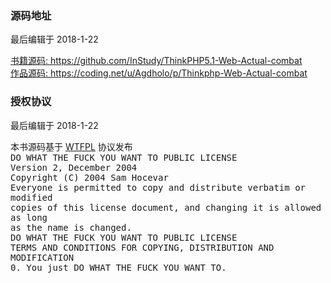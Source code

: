 <div class="container-fluid">
    <div class="card card-cascade my-5 hoverable">
        <div class="view gradient-card-header indigo">
            <h3 class="h3-responsive">源码地址</h3>
            <p>最后编辑于 2018-1-22</p>
        </div>
        <div class="card-body">
            <p class="card-text">
                <span class="h4-responsive">
                    <a href="https://github.com/InStudy/ThinkPHP5.1-Web-Actual-combat" target="_black" rel="noopener noreferrer">书籍源码: https://github.com/InStudy/ThinkPHP5.1-Web-Actual-combat</a>
                </span>
                <br>
                <span class="h4-responsive">
                    <a href="https://coding.net/u/Agdholo/p/Thinkphp-Web-Actual-combat" target="_black" rel="noopener noreferrer">
                        作品源码: https://coding.net/u/Agdholo/p/Thinkphp-Web-Actual-combat</a>
                </span>
            </p>
        </div>
    </div>
    <div class="card card-cascade my-5 hoverable">
        <div class="view gradient-card-header indigo">
            <h3 class="h3-responsive">授权协议</h3>
            <p>最后编辑于 2018-1-22</p>
        </div>
        <div class="card-body">
            <p class="card-text">
                <span class="h4-responsive">
                    本书源码基于
                    <a href="http://www.wtfpl.net/" target="_black" rel="noopener noreferrer"> WTFPL</a> 协议发布
                </span>
                <br>
                <samp class="h4-responsive">
                    DO WHAT THE FUCK YOU WANT TO PUBLIC LICENSE
                    <br> Version 2, December 2004
                    <br> Copyright (C) 2004 Sam Hocevar
                    <sam@hocevar.net>
                        <br> Everyone is permitted to copy and distribute verbatim or modified
                        <br> copies of this license document, and changing it is allowed as long
                        <br> as the name is changed.
                        <br> DO WHAT THE FUCK YOU WANT TO PUBLIC LICENSE
                        <br> TERMS AND CONDITIONS FOR COPYING, DISTRIBUTION AND MODIFICATION
                        <br> 0. You just DO WHAT THE FUCK YOU WANT TO.
                </samp>
            </p>
        </div>
    </div>
</div>